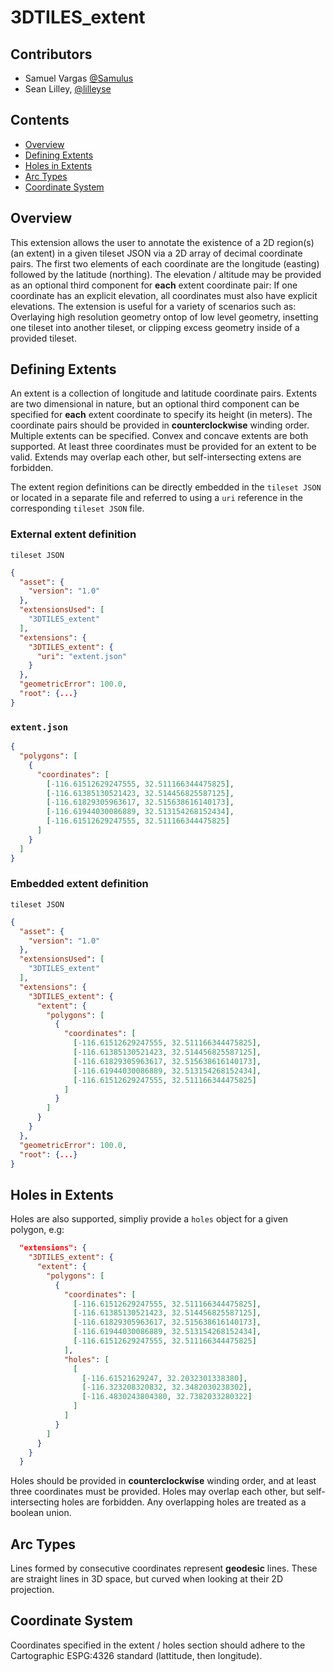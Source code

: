 # 3DTILES_extent

## Contributors

* Samuel Vargas [@Samulus](https://github.com/Samulus)
* Sean Lilley, [@lilleyse](https://github.com/lilleyse)

## Contents

* [Overview](#overview)
* [Defining Extents](#defining-extents)
* [Holes in Extents](#holes-in-extents)
* [Arc Types](#arc-types)
* [Coordinate System](#coordinate-system)

## Overview

This extension allows the user to annotate the existence of a 2D region(s) (an extent) in a given tileset JSON via a 2D array of decimal coordinate pairs. The first two elements of each coordinate are the longitude (easting) followed by the latitude (northing). The elevation / altitude may be provided as an optional third component for **each** extent coordinate pair: If one coordinate has an explicit elevation, all coordinates must also have explicit elevations. The extension is useful for a variety of scenarios such as: Overlaying high resolution geometry ontop of low level geometry, insetting one tileset into another tileset, or clipping excess geometry inside of a provided tileset.

## Defining Extents

An extent is a collection of longitude and latitude coordinate pairs. Extents are two dimensional in nature, but an optional third component can be specified for **each** extent coordinate to specify its height (in meters). The coordinate pairs should be provided in **counterclockwise** winding order. Multiple extents can be specified. Convex and concave extents are both supported. At least three coordinates must be provided for an extent to be valid. Extends may overlap each other, but self-intersecting extens are forbidden.

The extent region definitions can be directly embedded in the `tileset JSON` or located in a separate file and referred to using a `uri` reference in the corresponding `tileset JSON` file.

### External extent definition

`tileset JSON`

```json
{
  "asset": {
    "version": "1.0"
  },
  "extensionsUsed": [
    "3DTILES_extent"
  ],
  "extensions": {
    "3DTILES_extent": {
      "uri": "extent.json"
    }
  },
  "geometricError": 100.0,
  "root": {...}
}
```

### `extent.json`

```json
{
  "polygons": [
    {
      "coordinates": [
        [-116.61512629247555, 32.511166344475825],
        [-116.61385130521423, 32.514456825587125],
        [-116.61829305963617, 32.515638616140173],
        [-116.61944030086889, 32.513154268152434],
        [-116.61512629247555, 32.511166344475825]
      ]
    }
  ]
}
```

### Embedded extent definition

`tileset JSON`

```json
{
  "asset": {
    "version": "1.0"
  },
  "extensionsUsed": [
    "3DTILES_extent"
  ],
  "extensions": {
    "3DTILES_extent": {
      "extent": {
        "polygons": [
          {
            "coordinates": [
              [-116.61512629247555, 32.511166344475825],
              [-116.61385130521423, 32.514456825587125],
              [-116.61829305963617, 32.515638616140173],
              [-116.61944030086889, 32.513154268152434],
              [-116.61512629247555, 32.511166344475825]
            ]
          }
        ]
      }
    }
  },
  "geometricError": 100.0,
  "root": {...}
}
```

## Holes in Extents

Holes are also supported, simpliy provide a `holes` object for a given polygon, e.g:

```json
  "extensions": {
    "3DTILES_extent": {
      "extent": {
        "polygons": [
          {
            "coordinates": [
              [-116.61512629247555, 32.511166344475825],
              [-116.61385130521423, 32.514456825587125],
              [-116.61829305963617, 32.515638616140173],
              [-116.61944030086889, 32.513154268152434],
              [-116.61512629247555, 32.511166344475825]
            ],
            "holes": [
              [
                [-116.61521629247, 32.2032301338380],
                [-116.323208320832, 32.3482030238302],
                [-116.4830243804380, 32.7382033280322]
              ]
            ]
          }
        ]
      }
    }
  }
```

Holes should be provided in **counterclockwise** winding order, and at least three coordinates must be provided. Holes may overlap each other, but self-intersecting holes are forbidden. Any overlapping holes are treated as a boolean union.

## Arc Types

Lines formed by consecutive coordinates represent **geodesic** lines. These are straight lines in 3D space, but curved when looking at their 2D projection.

## Coordinate System

Coordinates specified in the extent / holes section should adhere to the Cartographic ESPG:4326 standard (lattitude, then longitude).
